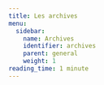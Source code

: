 ```yaml
---
title: Les archives
menu:
  sidebar:
    name: Archives
    identifier: archives
    parent: general
    weight: 1
reading_time: 1 minute
---
```


